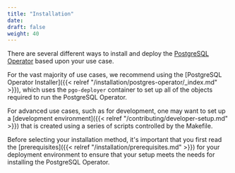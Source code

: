 ```yaml
---
title: "Installation"
date:
draft: false
weight: 40
---
```


There are several different ways to install and deploy the [PostgreSQL Operator](https://www.crunchydata.com/developers/download-postgres/containers/postgres-operator)
based upon your use case.

For the vast majority of use cases, we recommend using the [PostgreSQL Operator Installer]({{< relref "/installation/postgres-operator/_index.md" >}}),
which uses the `pgo-deployer` container to set up all of the objects required to
run the PostgreSQL Operator.

For advanced use cases, such as for development, one may want to set up a
[development environment]({{< relref "/contributing/developer-setup.md" >}})
that is created using a series of scripts controlled by the Makefile.

Before selecting your installation method, it's important that you first read
the [prerequisites]({{< relref "/installation/prerequisites.md" >}}) for your
deployment environment to ensure that your setup meets the needs for installing
the PostgreSQL Operator.
